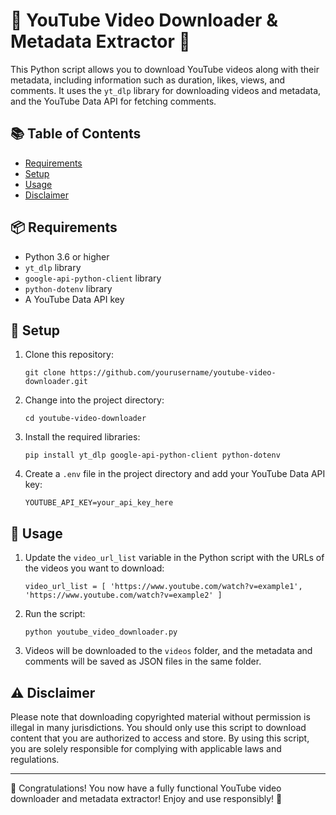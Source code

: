 
# 🚀 YouTube Video Downloader & Metadata Extractor 🌟

This Python script allows you to download YouTube videos along with their metadata, including information such as duration, likes, views, and comments. It uses the `yt_dlp` library for downloading videos and metadata, and the YouTube Data API for fetching comments.

## 📚 Table of Contents

-   [Requirements](https://github.com/brunoboto96/youtube-comments-dl-python-fast#-requirements)
-   [Setup](https://github.com/brunoboto96/youtube-comments-dl-python-fast#-setup)
-   [Usage](https://github.com/brunoboto96/youtube-comments-dl-python-fast#-usage)
-   [Disclaimer](https://github.com/brunoboto96/youtube-comments-dl-python-fast#%EF%B8%8F-disclaimer)

## 📦 Requirements

-   Python 3.6 or higher
-   `yt_dlp` library
-   `google-api-python-client` library
-   `python-dotenv` library
-   A YouTube Data API key

## 🔧 Setup

1.  Clone this repository:
    
    
    `git clone https://github.com/yourusername/youtube-video-downloader.git` 
    
2.  Change into the project directory:
    
    
    `cd youtube-video-downloader` 
    
3.  Install the required libraries:
    
    
    `pip install yt_dlp google-api-python-client python-dotenv` 
    
4.  Create a `.env` file in the project directory and add your YouTube Data API key:
    
    
    `YOUTUBE_API_KEY=your_api_key_here` 
    

## 🚀 Usage

1.  Update the `video_url_list` variable in the Python script with the URLs of the videos you want to download:
    
    
    `video_url_list = [
        'https://www.youtube.com/watch?v=example1',
        'https://www.youtube.com/watch?v=example2'
    ]` 
    
2.  Run the script:
    
    
    `python youtube_video_downloader.py` 
    
3.  Videos will be downloaded to the `videos` folder, and the metadata and comments will be saved as JSON files in the same folder.
    

## ⚠️ Disclaimer

Please note that downloading copyrighted material without permission is illegal in many jurisdictions. You should only use this script to download content that you are authorized to access and store. By using this script, you are solely responsible for complying with applicable laws and regulations.

----------

🎉 Congratulations! You now have a fully functional YouTube video downloader and metadata extractor! Enjoy and use responsibly! 🌟